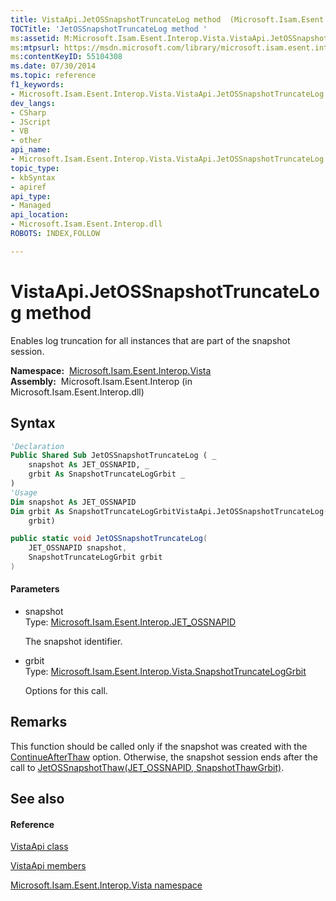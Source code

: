 ```yaml
---
title: VistaApi.JetOSSnapshotTruncateLog method  (Microsoft.Isam.Esent.Interop.Vista)
TOCTitle: 'JetOSSnapshotTruncateLog method '
ms:assetid: M:Microsoft.Isam.Esent.Interop.Vista.VistaApi.JetOSSnapshotTruncateLog(Microsoft.Isam.Esent.Interop.JET_OSSNAPID,Microsoft.Isam.Esent.Interop.Vista.SnapshotTruncateLogGrbit)
ms:mtpsurl: https://msdn.microsoft.com/library/microsoft.isam.esent.interop.vista.vistaapi.jetossnapshottruncatelog(v=EXCHG.10)
ms:contentKeyID: 55104308
ms.date: 07/30/2014
ms.topic: reference
f1_keywords:
- Microsoft.Isam.Esent.Interop.Vista.VistaApi.JetOSSnapshotTruncateLog
dev_langs:
- CSharp
- JScript
- VB
- other
api_name: 
- Microsoft.Isam.Esent.Interop.Vista.VistaApi.JetOSSnapshotTruncateLog
topic_type: 
- kbSyntax
- apiref
api_type: 
- Managed
api_location: 
- Microsoft.Isam.Esent.Interop.dll
ROBOTS: INDEX,FOLLOW

---
```


# VistaApi.JetOSSnapshotTruncateLog method

Enables log truncation for all instances that are part of the snapshot session.

**Namespace:**  [Microsoft.Isam.Esent.Interop.Vista](hh558039\(v=exchg.10\).md)  
**Assembly:**  Microsoft.Isam.Esent.Interop (in Microsoft.Isam.Esent.Interop.dll)

## Syntax

``` vb
'Declaration
Public Shared Sub JetOSSnapshotTruncateLog ( _
    snapshot As JET_OSSNAPID, _
    grbit As SnapshotTruncateLogGrbit _
)
'Usage
Dim snapshot As JET_OSSNAPID
Dim grbit As SnapshotTruncateLogGrbitVistaApi.JetOSSnapshotTruncateLog(snapshot, _
    grbit)
```

``` csharp
public static void JetOSSnapshotTruncateLog(
    JET_OSSNAPID snapshot,
    SnapshotTruncateLogGrbit grbit
)
```

#### Parameters

  - snapshot  
    Type: [Microsoft.Isam.Esent.Interop.JET_OSSNAPID](hh558483\(v=exchg.10\).md)  
    
    The snapshot identifier.

<!-- end list -->

  - grbit  
    Type: [Microsoft.Isam.Esent.Interop.Vista.SnapshotTruncateLogGrbit](hh566281\(v=exchg.10\).md)  
    
    Options for this call.

## Remarks

This function should be called only if the snapshot was created with the [ContinueAfterThaw](dn351283\(v=exchg.10\).md) option. Otherwise, the snapshot session ends after the call to [JetOSSnapshotThaw(JET_OSSNAPID, SnapshotThawGrbit)](dn332986\(v=exchg.10\).md).

## See also

#### Reference

[VistaApi class](dn335321\(v=exchg.10\).md)

[VistaApi members](dn335317\(v=exchg.10\).md)

[Microsoft.Isam.Esent.Interop.Vista namespace](hh558039\(v=exchg.10\).md)

